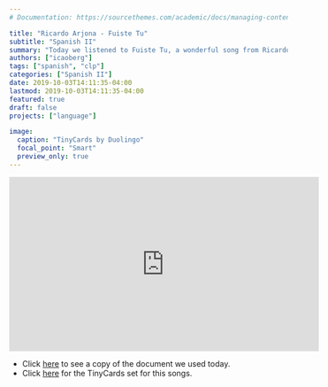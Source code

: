 ```yaml
---
# Documentation: https://sourcethemes.com/academic/docs/managing-content/

title: "Ricardo Arjona - Fuiste Tu"
subtitle: "Spanish II"
summary: "Today we listened to Fuiste Tu, a wonderful song from Ricardo Arjona and Gaby Moreno."
authors: ["icaoberg"]
tags: ["spanish", "clp"]
categories: ["Spanish II"]
date: 2019-10-03T14:11:35-04:00
lastmod: 2019-10-03T14:11:35-04:00
featured: true
draft: false
projects: ["language"]

image:
  caption: "TinyCards by Duolingo"
  focal_point: "Smart"
  preview_only: true
---
```


<iframe width="560" height="315" src="https://www.youtube.com/embed/I9cCPQVPv8o" frameborder="0" allow="accelerometer; autoplay; encrypted-media; gyroscope; picture-in-picture" allowfullscreen></iframe>

* Click [here](https://docs.google.com/document/d/1iY8rp_Ui8IZ8y1xnRb9NY6FSwaQ79j3I4Mz6kRSnDQc/edit?usp=sharing) to see a copy of the document we used today.
* Click [here](https://tinycards.duolingo.com/decks/7TRs2apL/ricardo-arjona-y-gaby-moreno-fuiste-tu) for the TinyCards set for this songs.
